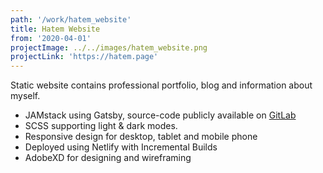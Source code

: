 ```yaml
---
path: '/work/hatem_website'
title: Hatem Website
from: '2020-04-01'
projectImage: ../../images/hatem_website.png
projectLink: 'https://hatem.page'
---
```


Static website contains professional portfolio, blog and information about myself.

- JAMstack using Gatsby, source-code publicly available on <a href="https://gitlab.com/hForHatem/hatem-website" target="_new">GitLab</a>
- SCSS supporting light & dark modes.
- Responsive design for desktop, tablet and mobile phone
- Deployed using Netlify with Incremental Builds
- AdobeXD for designing and wireframing
  <!-- TODO: add moodboard picture -->
